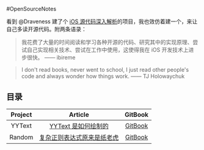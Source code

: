 #OpenSourceNotes

看到 @Draveness 建了个 [iOS 源代码深入解析](https://github.com/Draveness/iOS-Source-Code-Analyze)的项目，我也效仿着建一个，来让自己多读开源代码。附两条语录：

> 我花费了大量的时间阅读和学习各种开源的代码、研究其中的实现原理、尝试自己实现相关技术、尝试在工作中使用，这使得我在 iOS 开发技术上进步很快。 —— ibireme

> I don't read books, never went to school, I just read other people's code and always wonder how things work. —— TJ Holowaychuk


## 目录

| Project | Article |GitBook
|:-------:|:------: |:------:
|YYText | [YYText 是如何绘制的](./YYText/YYText.md)|[GitBook](https://lzwjava.gitbooks.io/opensourcenotes/content/YYText/YYText.html)|
|Random|[复杂正则表达式原来是纸老虎](./Regex/regex.md)|[GitBook](https://lzwjava.gitbooks.io/opensourcenotes/content/Regex/regex.html)|
